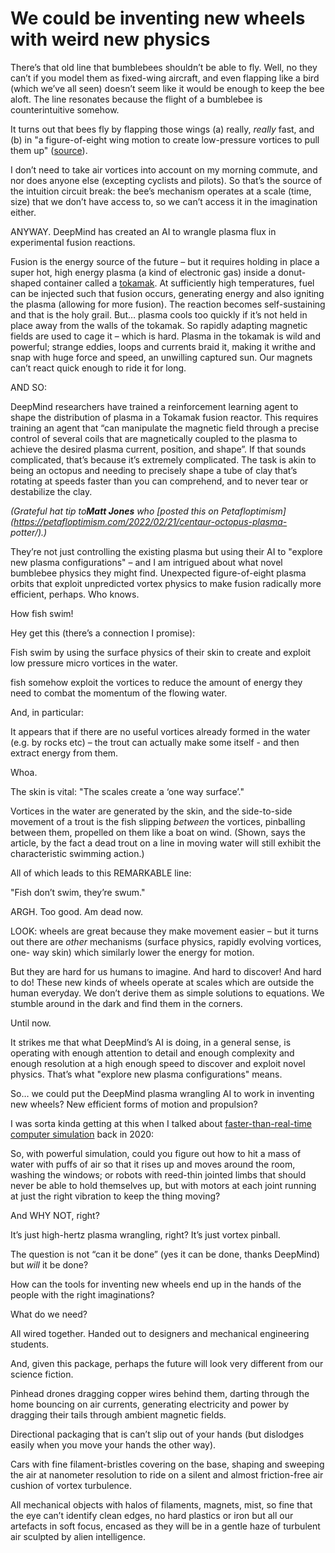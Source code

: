 # We could be inventing new wheels with weird new physics

There’s that old line that bumblebees shouldn’t be able to fly. Well, no they
can’t if you model them as fixed-wing aircraft, and even flapping like a bird
(which we’ve all seen) doesn’t seem like it would be enough to keep the bee
aloft. The line resonates because the flight of a bumblebee is
counterintuitive somehow.

It turns out that bees fly by flapping those wings (a) really, _really_ fast,
and (b) in "a figure-of-eight wing motion to create low-pressure vortices to
pull them up" ([source](https://rationalwiki.org/wiki/Bumblebee_argument)).

I don’t need to take air vortices into account on my morning commute, and nor
does anyone else (excepting cyclists and pilots). So that’s the source of the
intuition circuit break: the bee’s mechanism operates at a scale (time, size)
that we don’t have access to, so we can’t access it in the imagination either.

ANYWAY. DeepMind has created an AI to wrangle plasma flux in experimental
fusion reactions.

Fusion is the energy source of the future – but it requires holding in place a
super hot, high energy plasma (a kind of electronic gas) inside a donut-shaped
container called a [tokamak](https://en.wikipedia.org/wiki/Tokamak). At
sufficiently high temperatures, fuel can be injected such that fusion occurs,
generating energy and also igniting the plasma (allowing for more fusion). The
reaction becomes self-sustaining and that is the holy grail. But… plasma cools
too quickly if it’s not held in place away from the walls of the tokamak. So
rapidly adapting magnetic fields are used to cage it – which is hard. Plasma
in the tokamak is wild and powerful; strange eddies, loops and currents braid
it, making it writhe and snap with huge force and speed, an unwilling captured
sun. Our magnets can’t react quick enough to ride it for long.

AND SO:

DeepMind researchers have trained a reinforcement learning agent to shape the
distribution of plasma in a Tokamak fusion reactor. This requires training an
agent that “can manipulate the magnetic field through a precise control of
several coils that are magnetically coupled to the plasma to achieve the
desired plasma current, position, and shape”. If that sounds complicated,
that’s because it’s extremely complicated. The task is akin to being an
octopus and needing to precisely shape a tube of clay that’s rotating at
speeds faster than you can comprehend, and to never tear or destabilize the
clay.

_(Grateful hat tip to**Matt Jones** who [posted this on
Petafloptimism](https://petafloptimism.com/2022/02/21/centaur-octopus-plasma-
potter/).)_

They’re not just controlling the existing plasma but using their AI to
"explore new plasma configurations" – and I am intrigued about what novel
bumblebee physics they might find. Unexpected figure-of-eight plasma orbits
that exploit unpredicted vortex physics to make fusion radically more
efficient, perhaps. Who knows.

How fish swim!

Hey get this (there’s a connection I promise):

Fish swim by using the surface physics of their skin to create and exploit low
pressure micro vortices in the water.

fish somehow exploit the vortices to reduce the amount of energy they need to
combat the momentum of the flowing water.

And, in particular:

It appears that if there are no useful vortices already formed in the water
(e.g. by rocks etc) – the trout can actually make some itself - and then
extract energy from them.

Whoa.

The skin is vital: "The scales create a ‘one way surface’."

Vortices in the water are generated by the skin, and the side-to-side movement
of a trout is the fish slipping _between_ the vortices, pinballing between
them, propelled on them like a boat on wind. (Shown, says the article, by the
fact a dead trout on a line in moving water will still exhibit the
characteristic swimming action.)

All of which leads to this REMARKABLE line:

"Fish don’t swim, they’re swum."

ARGH. Too good. Am dead now.

LOOK: wheels are great because they make movement easier – but it turns out
there are _other_ mechanisms (surface physics, rapidly evolving vortices, one-
way skin) which similarly lower the energy for motion.

But they are hard for us humans to imagine. And hard to discover! And hard to
do! These new kinds of wheels operate at scales which are outside the human
everyday. We don’t derive them as simple solutions to equations. We stumble
around in the dark and find them in the corners.

Until now.

It strikes me that what DeepMind’s AI is doing, in a general sense, is
operating with enough attention to detail and enough complexity and enough
resolution at a high enough speed to discover and exploit novel physics.
That’s what "explore new plasma configurations" means.

So… we could put the DeepMind plasma wrangling AI to work in inventing new
wheels? New efficient forms of motion and propulsion?

I was sorta kinda getting at this when I talked about [faster-than-real-time
computer simulation](/home/2020/11/26/cerebras) back in 2020:

So, with powerful simulation, could you figure out how to hit a mass of water
with puffs of air so that it rises up and moves around the room, washing the
windows; or robots with reed-thin jointed limbs that should never be able to
hold themselves up, but with motors at each joint running at just the right
vibration to keep the thing moving?

And WHY NOT, right?

It’s just high-hertz plasma wrangling, right? It’s just vortex pinball.

The question is not “can it be done” (yes it can be done, thanks DeepMind) but
_will_ it be done?

How can the tools for inventing new wheels end up in the hands of the people
with the right imaginations?

What do we need?

All wired together. Handed out to designers and mechanical engineering
students.

And, given this package, perhaps the future will look very different from our
science fiction.

Pinhead drones dragging copper wires behind them, darting through the home
bouncing on air currents, generating electricity and power by dragging their
tails through ambient magnetic fields.

Directional packaging that is can’t slip out of your hands (but dislodges
easily when you move your hands the other way).

Cars with fine filament-bristles covering on the base, shaping and sweeping
the air at nanometer resolution to ride on a silent and almost friction-free
air cushion of vortex turbulence.

All mechanical objects with halos of filaments, magnets, mist, so fine that
the eye can’t identify clean edges, no hard plastics or iron but all our
artefacts in soft focus, encased as they will be in a gentle haze of turbulent
air sculpted by alien intelligence.
